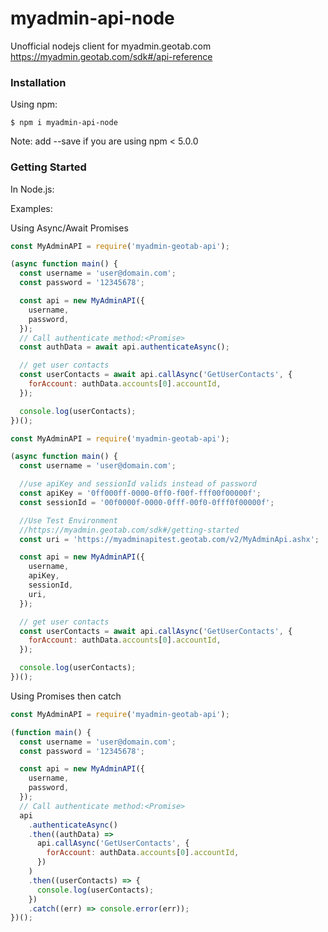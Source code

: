 # myadmin-api-node

Unofficial nodejs client for myadmin.geotab.com
https://myadmin.geotab.com/sdk#/api-reference

### Installation

Using npm:

```shell
$ npm i myadmin-api-node
```

Note: add --save if you are using npm < 5.0.0

### Getting Started

In Node.js:

Examples:

Using Async/Await Promises

```js
const MyAdminAPI = require('myadmin-geotab-api');

(async function main() {
  const username = 'user@domain.com';
  const password = '12345678';

  const api = new MyAdminAPI({
    username,
    password,
  });
  // Call authenticate method:<Promise>
  const authData = await api.authenticateAsync();

  // get user contacts
  const userContacts = await api.callAsync('GetUserContacts', {
    forAccount: authData.accounts[0].accountId,
  });

  console.log(userContacts);
})();
```

```js
const MyAdminAPI = require('myadmin-geotab-api');

(async function main() {
  const username = 'user@domain.com';

  //use apiKey and sessionId valids instead of password
  const apiKey = '0ff000ff-0000-0ff0-f00f-fff00f00000f';
  const sessionId = '00f0000f-0000-0fff-00f0-0fff0f00000f';

  //Use Test Environment
  //https://myadmin.geotab.com/sdk#/getting-started
  const uri = 'https://myadminapitest.geotab.com/v2/MyAdminApi.ashx';

  const api = new MyAdminAPI({
    username,
    apiKey,
    sessionId,
    uri,
  });

  // get user contacts
  const userContacts = await api.callAsync('GetUserContacts', {
    forAccount: authData.accounts[0].accountId,
  });

  console.log(userContacts);
})();
```

Using Promises then catch

```js
const MyAdminAPI = require('myadmin-geotab-api');

(function main() {
  const username = 'user@domain.com';
  const password = '12345678';

  const api = new MyAdminAPI({
    username,
    password,
  });
  // Call authenticate method:<Promise>
  api
    .authenticateAsync()
    .then((authData) =>
      api.callAsync('GetUserContacts', {
        forAccount: authData.accounts[0].accountId,
      })
    )
    .then((userContacts) => {
      console.log(userContacts);
    })
    .catch((err) => console.error(err));
})();
```
